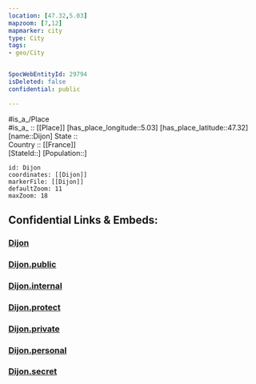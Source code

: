 ```yaml
---
location: [47.32,5.03] 
mapzoom: [7,12] 
mapmarker: city 
type: City
tags:
- geo/City


SpocWebEntityId: 29794
isDeleted: false
confidential: public

---
```

#is_a_/Place  
#is_a_ :: [[Place]] 
[has_place_longitude::5.03] 
[has_place_latitude::47.32] 
[name::Dijon] 
State ::  
Country :: [[France]]  
[StateId::] 
[Population::] 



```leaflet
id: Dijon
coordinates: [[Dijon]] 
markerFile: [[Dijon]] 
defaultZoom: 11 
maxZoom: 18
```


## Confidential Links & Embeds: 

### [Dijon](/_Standards/Earth/Continent/Europe/Europe~West/France/regions~France/Bourgogne-Franche-Comté/departments~Bourgogne-Franche-Comté/Côte-d'Or/communes~Côte-d'Or/Dijon/cities~Dijon/Dijon.md) 

### [Dijon.public](/_public/Earth/Continent/Europe/Europe~West/France/regions~France/Bourgogne-Franche-Comté/departments~Bourgogne-Franche-Comté/Côte-d'Or/communes~Côte-d'Or/Dijon/cities~Dijon/Dijon.public.md) 

### [Dijon.internal](/_internal/Earth/Continent/Europe/Europe~West/France/regions~France/Bourgogne-Franche-Comté/departments~Bourgogne-Franche-Comté/Côte-d'Or/communes~Côte-d'Or/Dijon/cities~Dijon/Dijon.internal.md) 

### [Dijon.protect](/_protect/Earth/Continent/Europe/Europe~West/France/regions~France/Bourgogne-Franche-Comté/departments~Bourgogne-Franche-Comté/Côte-d'Or/communes~Côte-d'Or/Dijon/cities~Dijon/Dijon.protect.md) 

### [Dijon.private](/_private/Earth/Continent/Europe/Europe~West/France/regions~France/Bourgogne-Franche-Comté/departments~Bourgogne-Franche-Comté/Côte-d'Or/communes~Côte-d'Or/Dijon/cities~Dijon/Dijon.private.md) 

### [Dijon.personal](/_personal/Earth/Continent/Europe/Europe~West/France/regions~France/Bourgogne-Franche-Comté/departments~Bourgogne-Franche-Comté/Côte-d'Or/communes~Côte-d'Or/Dijon/cities~Dijon/Dijon.personal.md) 

### [Dijon.secret](/_secret/Earth/Continent/Europe/Europe~West/France/regions~France/Bourgogne-Franche-Comté/departments~Bourgogne-Franche-Comté/Côte-d'Or/communes~Côte-d'Or/Dijon/cities~Dijon/Dijon.secret.md)

